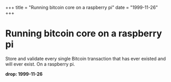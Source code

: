 +++
title = "Running bitcoin core on a raspberry pi"
date = "1999-11-26"
+++



# Running bitcoin core on a raspberry pi

Store and validate every single Bitcoin transaction that has ever existed and will ever exist. On a raspberry pi.


**drop: 1999-11-26**